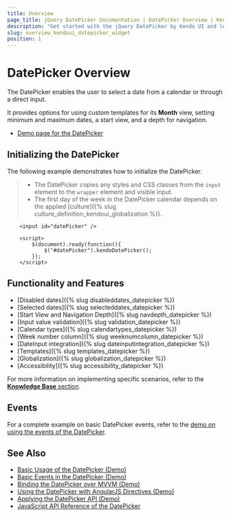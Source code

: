 ```yaml
---
title: Overview
page_title: jQuery DatePicker Documentation | DatePicker Overview | Kendo UI
description: "Get started with the jQuery DatePicker by Kendo UI and learn how to initialize the widget, disable and select dates, navigate its navigation depth, and use all its available features."
slug: overview_kendoui_datepicker_widget
position: 1
---
```


# DatePicker Overview

The DatePicker enables the user to select a date from a calendar or through a direct input.

It provides options for using custom templates for its **Month** view, setting minimum and maximum dates, a start view, and a depth for navigation.

* [Demo page for the DatePicker](http://demos.telerik.com/kendo-ui/datepicker/index)

## Initializing the DatePicker

The following example demonstrates how to initialize the DatePicker.

> * The DatePicker copies any styles and CSS classes from the `input` element to the `wrapper` element and visible input.
> * The first day of the week in the DatePicker calendar depends on the applied [culture]({% slug culture_definition_kendoui_globalization %}).

```dojo
    <input id="datePicker" />

    <script>
        $(document).ready(function(){
            $("#datePicker").kendoDatePicker();
        });
    </script>
```

## Functionality and Features

* [Disabled dates]({% slug disableddates_datepicker %})
* [Selected dates]({% slug selecteddates_datepicker %})
* [Start View and Navigation Depth]({% slug navdepth_datepicker %})
* [Input value validation]({% slug validation_datepicker %})
* [Calendar types]({% slug calendartypes_datepicker %})
* [Week number column]({% slug weeknumcolumn_datepicker %})
* [DateInput integration]({% slug dateinputintegration_datepicker %})
* [Templates]({% slug templates_datepicker %})
* [Globalization]({% slug globalization_datepicker %})
* [Accessibility]({% slug accessibility_datepicker %})

For more information on implementing specific scenarios, refer to the [**Knowledge Base** section](https://docs.telerik.com/kendo-ui/knowledge-base).

## Events

For a complete example on basic DatePicker events, refer to the [demo on using the events of the DatePicker](https://demos.telerik.com/kendo-ui/datepicker/events).

## See Also

* [Basic Usage of the DatePicker (Demo)](http://demos.telerik.com/kendo-ui/datepicker/index)
* [Basic Events in the DatePicker (Demo)](https://demos.telerik.com/kendo-ui/datepicker/events)
* [Binding the DatePicker over MVVM (Demo)](https://demos.telerik.com/kendo-ui/datepicker/keyboard-navigation)
* [Using the DatePicker with AngularJS Directives (Demo)](https://demos.telerik.com/kendo-ui/datepicker/angular)
* [Applying the DatePicker API (Demo)](https://demos.telerik.com/kendo-ui/datepicker/api)
* [JavaScript API Reference of the DatePicker](/api/javascript/ui/datepicker)
